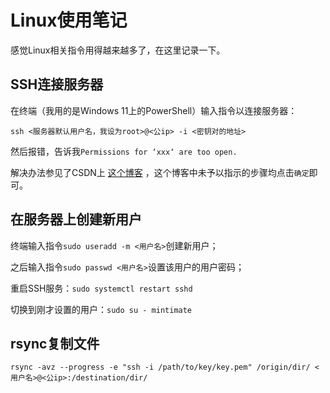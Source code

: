 # Linux使用笔记

感觉Linux相关指令用得越来越多了，在这里记录一下。

## SSH连接服务器

在终端（我用的是Windows 11上的PowerShell）输入指令以连接服务器：

`ssh <服务器默认用户名，我设为root>@<公ip> -i <密钥对的地址>`

然后报错，告诉我`Permissions for ‘xxx‘ are too open.`

解决办法参见了CSDN上 [这个博客](https://blog.csdn.net/u010571709/article/details/121990664) ，这个博客中未予以指示的步骤均点击`确定`即可。

## 在服务器上创建新用户

终端输入指令`sudo useradd -m <用户名>`创建新用户；

之后输入指令`sudo passwd <用户名>`设置该用户的用户密码；

重启SSH服务：`sudo systemctl restart sshd`

切换到刚才设置的用户：`sudo su - mintimate`

## rsync复制文件

```shell
rsync -avz --progress -e "ssh -i /path/to/key/key.pem" /origin/dir/ <用户名>@<公ip>:/destination/dir/
```

